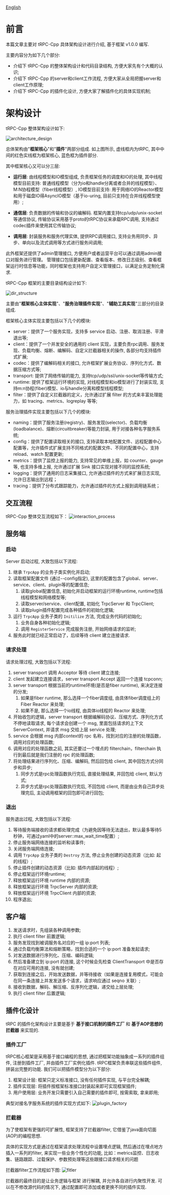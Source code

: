 [English](../en/architecture_design.md)

# 前言

本篇文章主要对 tRPC-Cpp 具体架构设计进行介绍, 基于框架 v1.0.0 编写.

主要内容分为如下几个部分:

- 介绍下 tRPC-Cpp 的整体架构设计和代码目录结构, 方便大家先有个大概的认识;
- 介绍下 tRPC-Cpp 的server和client工作流程, 方便大家从全局把握server和client工作原理;
- 介绍下 tRPC-Cpp 的插件化设计, 方便大家了解插件化的具体实现机制;

# 架构设计

tRPC-Cpp 整体架构设计如下:

![architecture_design](../images/arch_design.png)

总体架构由"**框架核心**"和"**插件**"两部分组成. 如上图所示, 虚线框内为tRPC, 其中中间的红色实线框为框架核心, 蓝色框为插件部分.

其中框架核心又可以分三层:

- **运行层**: 由线程模型和IO模型组成, 负责框架任务的调度和IO的处理, 其中线程模型目前支持: 普通线程模型（分为io和handle分离或者合并的线程模型）、M:N协程模型（fiber线程模型）, IO模型目前支持: 用于网络IO的Reactor模型和用于磁盘IO得AsyncIO模型（基于io-uring, 目前只支持在合并线程模型使用）;

- **通信层**: 负责数据的传输和协议的编解码. 框架内置支持tcp/udp/unix-socket等通信协议, 传输协议采用基于proto的tRPC协议来承载RPC调用, 支持通过codec插件来使用其它传输协议;

- **调用层**: 封装服务和服务代理实体, 提供RPC调用接口, 支持业务用同步、异步、单向以及流式调用等方式进行服务间调用;

此外框架还提供了admin管理接口, 方便用户或者运营平台可以通过调用admin接口对服务进行管理。 管理接口包括更新配置、查看版本、修改日志级别、查看框架运行时信息等功能，同时框架也支持用户自定义管理接口，以满足业务定制化需求.

tRPC-Cpp 框架的主要目录结构设计如下:

![dir_structure](../images/dir_structure.png)

主要由"**框架核心主体实现**"、"**服务治理插件实现**"、"**辅助工具实现**"三部分的目录组成.

框架核心主体实现主要包括以下几个的模块:

- server：提供了一个服务实现，支持多 service 启动、注册、取消注册、平滑退出等;
- client：提供了一个并发安全的通用的 client 实现，主要负责rpc调用、服务发现、负载均衡、熔断、编解码、自定义拦截器相关的操作, 各部分均支持插件式扩展;
- codec：提供了编解码相关的接口, 允许框架扩展业务协议、序列化方式、数据压缩方式等;
- transport: 提供了网络传输的能力, 支持tcp/udp/ssl/unix-socket等传输方式;
- runtime: 提供了框架运行环境的实现, 对线程模型和io模型进行了封装实现, 支持m:n协程(fiber)模型、io与handle分离和模型线程模型;
- filter：提供了自定义拦截器的定义，允许通过扩展 filter 的方式来丰富处理能力，如 tracing、metrics、logreplay 等等;

服务治理插件实现主要包括以下几个的模块:

- naming：提供了服务注册(registry)、服务发现(selector)、负载均衡(loadbalance)、熔断(circuitbreaker)等能力封装, 用于对接各种名字服务系统;
- config：提供了配置读取相关的接口, 支持读取本地配置文件、远程配置中心配置等，允许插件式扩展支持不同格式的配置文件、不同的配置中心，支持 reload、watch 配置更新;
- metrics：提供了监控上报的能力, 支持常见的单维上报，如 counter、gauge 等, 也支持多维上报, 允许通过扩展 Sink 接口实现对接不同的监控系统;
- logging：提供了通用的日志采集接口, 允许通过插件的方式来扩展日志实现, 允许日志输出到远程；
- tracing：提供了分布式跟踪能力，允许通过插件的方式上报到调用链系统；

## 交互流程

tRPC-Cpp 整体交互流程如下：
![interaction_process](../images/interaction_process.png)

## 服务端

### 启动

Server 启动过程, 大致包括以下流程:

1. 继承 `TrpcApp` 的业务子类实例化并启动;
2. 读取框架配置文件 (通过--config指定), 这里的配置包含了global、server、service、client、plugin等的配置信息;
    1. 读取global配置信息, 初始化并启动框架的运行环境runtime, runtime包括线程模型和网络模型等;
    2. 读取server/service、client配置, 初始化 TrpcServer 和 TrpcClient;
    3. 读取plugin插件配置完成各种插件的初始化逻辑;
3. 运行 `TrpcApp` 业务子类的 `Initilize` 方法, 完成业务代码的初始化;
    1. 业务自身各种初始化逻辑;
    2. 调用 `RegisterService` 完成服务注册, 开始网络请求的监听;
4. 服务此时就已经正常启动了，后续等待 client 建立连接请求.

### 请求处理

请求处理过程, 大致包括以下流程:

1. server transport 调用 Acceptor 等待 client 建立连接;
2. client 发起建立连接请求，server transport Accept 返回一个连接 tcpconn;
3. server transport 根据当前的runtime环境(是否是fiber runtime), 来决定连接的分发;
    1. 如果是fiber runtime, 那么选择一个fiber调度组, 由具体fiber调度组上的 Fiber Reactor 来处理;
    2. 如果不是, 那么选择一个io线程, 由具体io线程的 Reactor 来处理;
4. 开始收包的逻辑，server transport 根据编解码协议、压缩方式、序列化方式不停地读取请求, 每个请求会创建一个 msg, 里面包括请求的上下文 ServerContext, 并请求 msg 交给上层 service 处理;
5. service 会根据 msg 内部context的 rpc 名称，找到对应的注册的处理函数，调用对应的处理函数;
6. 调用对应的处理函数之前, 其实还要过一个埋点的 filterchain，filterchain 执行到最后就是我们注册的 rpc 的处理函数;
7. 将处理结果进行序列化、压缩、编解码, 然后回包给 client, 其中回包方式分同步和异步;
    1. 同步方式是rpc处理函数执行完后, 直接处理结果, 并回包给 client, 默认方式;
    2. 异步方式是rpc处理函数执行完后, 不回包给 client, 而是由业务自己异步处理完后, 主动调用框架的回包即可进行回包;

### 退出

服务退出过程, 大致包括以下流程:

1. 等待服务端接收的请求都处理完成（为避免因等待无法退出，默认最多等待5秒钟，可通过yaml中的server::max_wait_time配置）;
2. 停止服务端网络连接的监听和读事件;
3. 关闭服务端网络连接;
4. 调用 `TrpcApp` 业务子类的 `Destroy` 方法, 停止业务创建的动态资源（比如: 起的线程）;
5. 停止插件创建的动态资源（比如: 插件内部起的线程）;
6. 停止框架运行环境runtime;
7. 释放框架运行环境 runtime 内部的资源;
8. 释放框架运行环境 TrpcServer 内部的资源;
9. 释放框架运行环境 TrpcClient 内部的资源;
10. 程序退出;

## 客户端

1. 发送请求时，先组装各种调用参数;
2. 执行 client filter 前置逻辑;
3. 服务发现找到被调服务名对应的一组 ip:port 列表;
4. 通过负载均衡算法和熔断策略，找到合适的一个 ip:port 准备发起请求;
5. 对发送数据进行序列化、压缩、编码逻辑;
6. 然后准备建立到 ip:port 的连接, 这个时候会先检查 ClientTransport 中是否存在对应可用的连接, 没有就创建;
7. 获取到连接之后，开始发送数据，并等待接收（如果是连接复用模式，可能会在同一条连接上并发发送多个请求，请求响应通过 seqno 关联）;
8. 接收到数据，解码、解压缩、反序列化逻辑，递交给上层处理;
9. 执行 client filter 后置逻辑;

## 插件化设计

tRPC 的插件化架构设计主要是基于 **基于接口机制的插件工厂** 和 **基于AOP思想的拦截器** 来实现的.

### 插件工厂

tRPC核心框架是采用基于接口编程的思想, 通过把框架功能抽象成一系列的插件组件, 注册到插件工厂, 并由插件工厂实例化插件. tRPC框架负责串联这些插件组件, 拼装出完整的功能. 我们可以把插件模型分为以下部分:

1. 框架设计层: 框架只定义标准接口, 没有任何插件实现, 与平台完全解耦;
2. 插件实现层: 将插件按框架标准接口封装起来即可实现框架插件;
3. 用户使用层: 业务开发只需要引入自己需要的插件即可, 按需索取, 拿来即用;

典型对接名字服务系统的插件实现方式如下:
![plugin_factory](../images/plugin_factory.png)

### 拦截器

为了使框架有更强的可扩展性, 框架支持了拦截器filter, 它借鉴了java面向切面(AOP)的编程思想.

具体的实现方式是通过在框架请求处理流程中设置埋点逻辑, 然后通过在埋点地方插入一系列的filter, 来实现一些业务个性化的功能, 比如：metrics监控、日志收集、链路跟踪、过载保护、参数预处理等这些跟接口请求相关的问题

拦截器filter工作流程如下图:
![fitler](../images/filter.png)

拦截器的最终目的是让业务逻辑与框架
进行解耦,  并允许各自进行内聚性开发. 可以在不修改源代码的情况下, 通过配置即可添加或者更换不同的插件实现.

